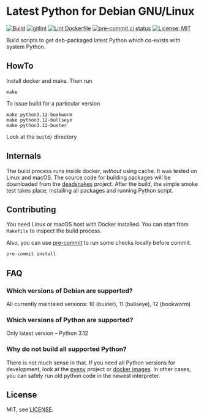 # Latest Python for Debian GNU/Linux

[![Build](https://github.com/weastur/python-debian/actions/workflows/build.yml/badge.svg)](https://github.com/weastur/python-debian/actions/workflows/build.yml)
[![gitlint](https://github.com/weastur/python-debian/actions/workflows/gitlint.yml/badge.svg)](https://github.com/weastur/python-debian/actions/workflows/gitlint.yml)
[![Lint Dockerfile](https://github.com/weastur/python-debian/actions/workflows/hadolint.yml/badge.svg)](https://github.com/weastur/python-debian/actions/workflows/hadolint.yml)
[![pre-commit.ci status](https://results.pre-commit.ci/badge/github/weastur/python-debian/main.svg)](https://results.pre-commit.ci/latest/github/weastur/python-debian/main)
[![License: MIT](https://img.shields.io/badge/License-MIT-blue.svg)](LICENSE)

Build scripts to get deb-packaged latest Python which co-exists with system Python.

## HowTo

Install docker and make. Then run

```shell
make
```

To issue build for a particular version

```shell
make python3.12-bookworm
make python3.12-bullseye
make python3.12-buster
```

Look at the `build/` directory

## Internals

The build process runs inside docker, *without* using cache. It was tested on Linux and macOS.
The source code for building packages will be downloaded from the [deadsnakes](https://github.com/deadsnakes) project.
After the build, the simple smoke test takes place, installing all packages and running Python script.

## Contributing

You need Linux or macOS host with Docker installed.
You can start from `Makefile` to inspect the build process.

Also, you can use [pre-commit](https://pre-commit.com) to run some checks
locally before commit.

```bash
pre-commit install
```

## FAQ

### Which versions of Debian are supported?

All currently maintaied versions: 10 (buster), 11 (bullseye), 12 (bookworm)

### Which versions of Python are supported?

Only latest version – Python 3.12

### Why do not build all supported Python?

There is not much sense in that. If you need all Python versions for development, look at the
[pyenv](https://github.com/pyenv/pyenv) project or [docker images](https://hub.docker.com/_/python).
In other cases, you can safely run old python code in the newest interpreter.

## License

MIT, see [LICENSE](./LICENSE).
